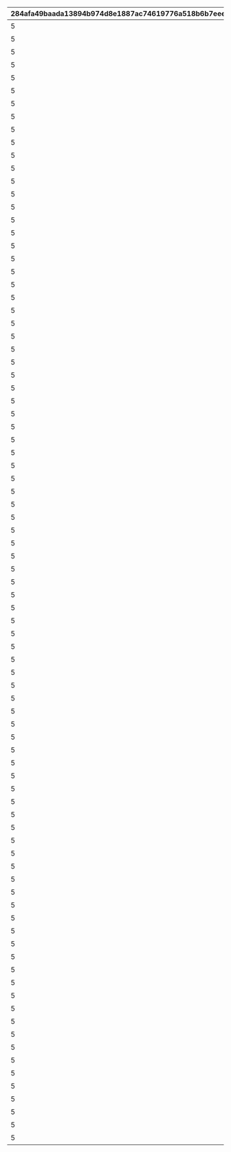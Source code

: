 |284afa49baada13894b974d8e1887ac74619776a518b6b7eee757161a2ec14d1|b49599d08b78646485bfb4d693e113c85ad12d61f9cbf494934749fd3bebd774|e884d12fe21e430650027f9016c1aa151e997017996157b130cbf624b60fba2c|8d019c2969d88ca9b8399e5ff53bbdef1838397925ba5a4e15400badd6497c84|60646b107d6423a732c2a20406ac43ce0393e2780c4f8ba984aa3dc36a6deb08|6e4925a111e6ffaf7cfc62c342f6e4fad71212de8f82300837c0ba2d083f0fba|aef956a8eebff3f55cf4c13ff0bd150f8bba7a4ae4c4c298cef7fe9197116770|46883f1adc3649902fcfbdd918a9f731730f61353c343769a5f83d0fc3c82085|
| --- | --- | --- | --- | --- | --- | --- | --- |
|5|2030/04/24 14:59:59|1|5001|ハツネのプレゼント大作戦|20001|2018/03/31 15:00:00|0|
|5|2030/04/24 14:59:59|1|5002|リトル・リリカル・アドベンチャーズ！|20002|2018/04/30 12:00:00|0|
|5|2030/04/24 14:59:59|1|5003|ヴァンパイアハンター\nwithイリヤ|20003|2018/05/25 16:00:00|0|
|5|2030/04/24 14:59:59|1|5004|デンジャラスバカンス！\n渚のグルメプリンセス|20004|2018/06/26 15:00:00|0|
|5|2030/04/24 14:59:59|1|5005|タマキとミフユの\n無人島０ルピ生活|20005|2018/07/26 15:00:00|0|
|5|2030/04/24 14:59:59|1|5006|黒鉄の亡霊（ナイトメア）|20006|2018/08/27 15:00:00|0|
|5|2030/04/24 14:59:59|1|5007|トリックオアプリン！\n約束のハロウィンパーティー|20007|2018/09/26 15:00:00|0|
|5|2030/04/24 14:59:59|1|5008|トワイライトブレイカーズ|20008|2018/10/26 15:00:00|0|
|5|2030/04/24 14:59:59|1|5009|忘却のキャロル|20009|2018/11/26 15:00:00|0|
|5|2030/04/24 14:59:59|1|5010|新春トゥインクル\nクライシス！|20010|2018/12/26 15:00:00|0|
|5|2030/04/24 14:59:59|1|5011|バトルオブバレンタイン！　\n想いぶつかるスウィートバトル|20011|2019/01/25 15:00:00|0|
|5|2030/04/24 14:59:59|1|5012|王都の名探偵　\n嘆きの追跡者（ストーカー）|20012|2019/02/22 15:00:00|0|
|5|2030/04/24 14:59:59|1|5013|アストルムに咲く双輪の華|20013|2019/03/25 15:00:00|0|
|5|2030/04/24 14:59:59|1|5015|ショーグン道中記　白翼のサムライ|20014|2019/04/24 15:00:00|0|
|5|2030/04/24 14:59:59|1|5017|Re:ゼロから集まる異世界食卓|10153|2019/05/24 15:00:00|0|
|5|2030/04/24 14:59:59|1|5019|スズナレインボー\nステージ！|20015|2019/06/24 15:00:00|0|
|5|2030/04/24 14:59:59|1|5021|真夏のマホマホ王国　\n波打ち際のソウルサマー！|20016|2019/07/25 15:00:00|0|
|5|2030/04/24 14:59:59|1|5023|森の臆病者と聖なる学舎の異端児|20017|2019/08/26 15:00:00|0|
|5|2030/04/24 14:59:59|1|5025|リトル・ブレイブ・ハロウィンナイト！|20018|2019/09/24 15:00:00|0|
|5|2030/04/24 14:59:59|1|5027|ドラゴンエクスプローラーズ|20019|2019/10/25 15:00:00|0|
|5|2030/04/24 14:59:59|1|5029|プレゼントパニック！　ランドソルのサンタたち|20020|2019/11/25 15:00:00|0|
|5|2030/04/24 14:59:59|1|5031|激走！　ランドソルギルドレース|20021|2019/12/26 15:00:00|0|
|5|2030/04/24 14:59:59|1|5033|魔法少女　二人はミスティ＆ピュアリー|20022|2020/01/24 15:00:00|0|
|5|2030/04/24 14:59:59|1|5035|スターライトプリンセス　Re:M@STER！|10062|2020/02/25 15:00:00|0|
|5|2030/04/24 14:59:59|1|5036|スターライトプリンセス　Re:M@STER！|10063|2020/02/25 15:00:00|0|
|5|2030/04/24 14:59:59|1|5038|授けの財団と聖なる学舎の異端児|20023|2020/03/24 15:00:00|0|
|5|2030/04/24 14:59:59|1|5040|まきばの四農士　貧乏牧場奮闘記！|20024|2020/04/24 15:00:00|0|
|5|2030/04/24 14:59:59|1|5042|不思議の国のリノ　小さなアリスと希望の絵本|20025|2020/05/25 15:00:00|0|
|5|2030/04/24 14:59:59|1|5044|七夕剣客旅情譚　天に流れる夏の恋|20026|2020/06/24 15:00:00|0|
|5|2030/04/24 14:59:59|1|5046|ミサトサマーエール！　夢追う真夏のナイン|20027|2020/07/25 15:00:00|0|
|5|2030/04/24 14:59:59|1|5048|ハッピー・チェンジ・エンジェルズ|20028|2020/08/24 15:00:00|0|
|5|2030/04/24 14:59:59|1|5050|響け！絶叫！ハロウィンゴーストフェスティバル|20029|2020/09/25 15:00:00|0|
|5|2030/04/24 14:59:59|1|5052|魔法提督ラブリー★モニカ　\nレッツゴー！マジカルカルテット！|20030|2020/10/26 15:00:00|0|
|5|2030/04/24 14:59:59|1|5054|デビュタント・シャングリ・ラ　聖夜のラブゲーム|20031|2020/11/25 15:00:00|0|
|5|2030/04/24 14:59:59|1|5056|新春グルメプリンセス！　一投にかけた乙女たち|20032|2020/12/25 15:00:00|0|
|5|2030/04/24 14:59:59|1|5058|絆、つないで。こころ、結んで。|20033|2021/01/25 15:00:00|0|
|5|2030/04/24 14:59:59|1|5059|絆、つないで。こころ、結んで。|20034|2021/01/25 15:00:00|0|
|5|2030/04/24 14:59:59|1|5061|シンデレラレッスン　華やかなる日々はリンゴの味|20035|2021/02/25 15:00:00|0|
|5|2030/04/24 14:59:59|1|5064|鋼の聖女と聖なる学舎の異端児|20036|2021/03/25 15:00:00|0|
|5|2030/04/24 14:59:59|1|5066|イノリＳＯＳ！！　タイムトラベル・ドラゴンズ|20037|2021/04/26 15:00:00|0|
|5|2030/04/24 14:59:59|1|5068|以心電心！\nアオイ トイ フレンズ|20038|2021/05/25 15:00:00|0|
|5|2030/04/24 14:59:59|1|5070|エンドレスサマープロデュース　\n真夏のふたり占めパラダイス|20039|2021/06/24 15:00:00|0|
|5|2030/04/24 14:59:59|1|5072|カルミナサマーライブ　\nジャスト ア モーメント！|20040|2021/07/26 15:00:00|0|
|5|2030/04/24 14:59:59|1|5074|イリーガルオーエドカルテ　\nDr.ミツキの診察室|20041|2021/08/26 15:00:00|0|
|5|2030/04/24 14:59:59|1|5076|ハロウィンセイバーズ・スクランブル！　もふもふ捕獲大作戦|20042|2021/09/24 15:00:00|0|
|5|2030/04/24 14:59:59|1|5078|魔法少女外伝　\nマジカル★ノワールズ！|20043|2021/10/25 18:30:00|0|
|5|2030/04/24 14:59:59|1|5080|メリープリンクリスマス！　\n空舞う少女とまごころのお菓子|20044|2021/11/24 15:00:00|0|
|5|2030/04/24 14:59:59|1|5082|新春美食メモリーズ　\nシェフィのおつかい大作戦！|20045|2021/12/27 18:30:00|0|
|5|2030/04/24 14:59:59|1|5084|Re:member　僕の願いが紡ぐ未来|20046|2022/01/24 15:00:00|0|
|5|2030/04/24 14:59:59|1|5085|Re:member　僕の願いが紡ぐ未来|20047|2022/01/24 15:00:00|0|
|5|2030/04/24 14:59:59|1|5088|スイート・タイニー・ステージ！　\n駆け出し女優とリトルレディ|20048|2022/02/24 15:00:00|0|
|5|2030/04/24 14:59:59|1|5090|お宝頂戴！　インビジブル・スティーラーズ|20049|2022/03/24 15:00:00|0|
|5|2030/04/24 14:59:59|1|5092|エピソード・オブ・パイレーツ　\n海賊島の呪われし遺宝|20050|2022/04/26 18:30:00|0|
|5|2030/04/24 14:59:59|1|5094|エンジョイ＆リフレッシュ！　\nでこぼこガールズ・キャンプ|20051|2022/05/25 15:00:00|0|
|5|2030/04/24 14:59:59|1|5096|トゥインクルサマーゲーム　\n夏海にきらめく三つの想い|20052|2022/06/24 15:00:00|0|
|5|2030/04/24 14:59:59|1|5098|リトル・サマー・メモリーズ　\n渚でみつけた小さな幸せ|20053|2022/07/25 15:00:00|0|
|5|2030/04/24 14:59:59|1|5100|マホマホ・ミラクル・ジャーニー！ \n旅する少女と最果ての大樹|20054|2022/08/26 15:00:00|0|
|5|2030/04/24 14:59:59|1|5102|ファボ！ラブ！大集合！　\n至高の祭典と少女の秘めた推し事|20055|2022/09/22 15:00:00|0|
|5|2030/04/24 14:59:59|1|5104|トライバルスピリッツ　\n掲げる剣と誇りの架け橋|20056|2022/10/25 15:00:00|0|
|5|2030/04/24 14:59:59|1|5106|ハッピー・ハプニング　\n幸せの双子天使と聖夜の贈り物|20057|2022/11/24 15:00:00|0|
|5|2030/04/24 14:59:59|1|5108|湯けむり忘年奇譚　\n初日の出に盃を|20058|2022/12/27 15:00:00|0|
|5|2030/04/24 14:59:59|1|5110|リベレイト・ジ・エデン　\nいつか、また会う未来で|20059|2023/01/24 15:00:00|0|
|5|2030/04/24 14:59:59|1|5111|リベレイト・ジ・エデン　\nいつか、また会う未来で|20060|2023/01/24 15:00:00|0|
|5|2030/04/24 14:59:59|1|5114|猫と駄菓子の喫茶店　カフェ・\nナッシュカッツェにようこそ|20061|2023/02/24 15:00:00|0|
|5|2030/04/24 14:59:59|1|5116|Dears　\nおかえりとただいまの約束|20062|2023/03/23 15:00:00|0|
|5|2030/04/24 14:59:59|1|5118|コネクト・ウィズ・ブルー　\n少女が空に至るまで|20063|2023/04/24 19:00:00|0|
|5|2030/04/24 14:59:59|1|5120|ヴァンパイアフォークロア　\n夜と美の饗宴|20064|2023/05/26 15:00:00|0|
|5|2030/04/24 14:59:59|1|5122|オーマの水からっぽ大作戦　\n秘密主義者と禁断の海|20065|2023/06/23 15:00:00|0|
|5|2030/04/24 14:59:59|1|5124|戦慄幽奇海岸　\n～サマーリゾートスリラーズ～|10151|2023/07/25 15:00:00|0|
|5|2030/04/24 14:59:59|1|5126|ウィザーディング・アオハル・デイズ　魔法学園と奇跡の鐘|10155|2023/08/25 15:00:00|0|
|5|2030/04/24 14:59:59|1|5128|ロマンシング・サラサリア　\n～砂漠の花嫁と不思議のランプ～|10157|2023/09/26 15:00:00|0|
|5|2030/04/24 14:59:59|1|5130|クリミナル ルーキー　\n天使たちのパラドクス|10159|2023/10/23 15:00:00|0|
|5|2030/04/24 14:59:59|1|5132|クライ・ベイビー・クリスマス　誰が為の幸福なる日|10161|2023/11/24 15:00:00|0|
|5|2030/04/24 14:59:59|1|5134|迎春ドリーマーズ！　新年、あけましてお隕石（メテオ）！？|10163|2023/12/27 15:00:00|0|
|5|2030/04/24 14:59:59|1|5136|I Wish　\n握りしめるこの手を|10164|2024/01/26 15:00:00|0|
|5|2030/04/24 14:59:59|1|5137|I Wish　\n握りしめるこの手を|10165|2024/01/26 15:00:00|0|
|5|2030/04/24 14:59:59|1|5140|真冬の真夏と聖なる学舎の異端児|10166|2024/02/24 15:00:00|0|
|5|2030/04/24 14:59:59|1|5142|クーリィ・フューリィ・ブートキャンプ　鬼教官と鞭と…飴？|10167|2024/03/25 17:00:00|0|
|5|2030/04/24 14:59:59|1|5144|花咲く季節のサンセリテ|10168|2024/04/27 21:00:00|0|
|5|2030/04/24 14:59:59|1|5146|グランドリーム・オンパレード　\n宝石兎と秘密の仲間たち|10169|2024/05/23 15:00:00|0|
|5|2030/04/24 14:59:59|1|5148|あつまれイイコトクラブ！　\nミソラの愉快な夏休み|10148|2024/06/25 15:00:00|0|
|5|2030/04/24 14:59:59|1|5150|幻惑の妖精　\n‐真夏の園で舞踊る影‐|10150|2024/07/26 15:00:00|0|
|5|2030/04/24 14:59:59|1|5152|Re:ゼロから楽しむ異世界サマー|10152|2024/08/26 18:00:00|0|
|5|2030/04/24 14:59:59|1|5154|ノゾミの一日店長記　\nこちらアルケス錬金堂|10154|2024/09/25 15:00:00|0|
|5|2030/04/24 14:59:59|1|5156|バンディット・リターンズ　\n炎国の無法姉妹|10156|2024/10/25 17:00:00|0|
|5|2030/04/24 14:59:59|1|5158|ラブ＆パニッシュメント　\n悪魔が届けるクリスマス|10158|2024/11/26 15:00:00|0|
|5|2030/04/24 14:59:59|1|5160|迎春ジオ・ゲヘナ　\n蛇乙女と双麗の剣士|10160|2024/12/26 21:00:00|0|